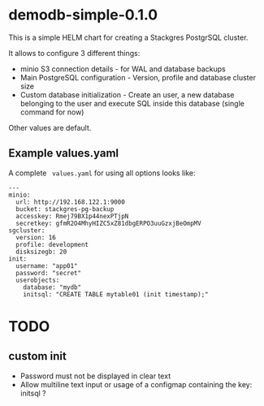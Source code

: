 # demodb-simple-0.1.0
This is a simple HELM chart for creating a Stackgres PostgrSQL cluster.

It allows to configure 3 different things:

* minio S3 connection details - for WAL and database backups
* Main PostgreSQL configuration - Version, profile and database cluster size
* Custom database initialization - Create an user, a new database belonging to the user and execute SQL inside this database (single command for now)

Other values are default.



## Example values.yaml

A complete ` values.yaml`  for using all options looks like:

```
---
minio:
  url: http://192.168.122.1:9000
  bucket: stackgres-pg-backup
  accesskey: Rmej79BX1p44nexPTjpN
  secretkey: gfmR2O4MhyHIZC5xZ81dbgERPO3uuGzxjBeOmpMV
sgcluster:
  version: 16
  profile: development
  disksizegb: 20
init:
  username: "app01"
  password: "secret"
  userobjects:
    database: "mydb"
    initsql: "CREATE TABLE mytable01 (init timestamp);"
```



# TODO

## custom init

* Password must not be displayed in clear text
* Allow multiline text input or usage of a configmap containing the key: initsql ?

